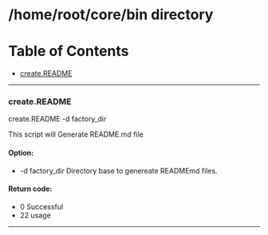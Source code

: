 
# /home/root/core/bin directory

# Table of Contents

   * [create.README](#create.README)

---


###  create.README

  create.README -d factory_dir

 This script will Generate README.md file

#### Option:

 * -d factory_dir       Directory base to genereate READMEmd files.

#### Return code:

 * 0    Successful
 * 22   usage

---
